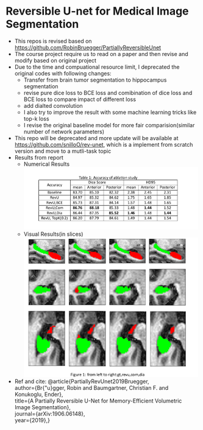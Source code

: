# Reversible U-net for Medical Image Segmentation
+ This repos is revised based on https://github.com/RobinBruegger/PartiallyReversibleUnet
+ The course project require us to read on a paper and then revise and modify based on original project
+ Due to the time and compuational resource limit, I deprecated the original codes with following changes:
  + Transfer from brain tumor segmentation to hippocampus segmentation
  + revise pure dice loss to BCE loss and comibination of dice loss and BCE loss to compare impact of different loss
  + add dialted convolution
  + I also try to improve the result with some machine learning tricks like top-k loss
  + I revise the original baseline model for more fair comparision(similar number of network parameters)
+ This repo will be deprecated and more update will be available at https://github.com/snilloO/rev-unet, which is a implement from scratch version and move to a mutli-task topic
+ Results from report
  + Numerical Results\
    ![img](imgs/res.png)
  + Visual Results(in slices)\
    ![img](imgs/visual_res.png)
+ Ref and cite:
@article{PartiallyRevUnet2019Bruegger,\
         author={Br{\"u}gger, Robin and Baumgartner, Christian F.
         and Konukoglu, Ender},\
         title={A Partially Reversible U-Net for Memory-Efficient Volumetric Image Segmentation},\
         journal={arXiv:1906.06148},\
         year={2019},}
